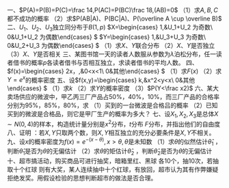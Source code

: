 一、$P(A)=P(B)=P(C)=\frac 14,P(AC)=P(BC)\frac 18,(AB)=0$
 （1）求$A,B,C$都不成功的概率
 （2）求$P(AB|A)、P(BC|A)、P(\overline A \cup \overline B)$
 二、$U_1、U_2、U_3$独立同分布于$B(1, p)$
 $X=\begin{cases}
1,&U_1+U_2 为奇数\\
0&U_1+U_2 为偶数\end{cases}
$
 $Y=\begin{cases}
1,&U_3+U_3 为奇数\\
0&U_2+U_3 为偶数\end{cases}
$
 （1）求$X、Y$联合分布
 （2）$X、Y$是否独立
 （3）$X、Y$是否相关
 三、某图书馆一天的读者人数服从参数为$\lambda$泊松分布，任一读者借书的概率$p$各读者借书与否相互独立，求读者借书的平均人数。
 四、$f(x)=\begin{cases}
2x，,&0<x<1\\
0&其他\end{cases}
$
 （1）求$F(x)$
 （2）求$Y=e^x$的概率密度
 五、设$f(x,y)=\begin{cases}
k,&x^2<y<x\\
0&其他\end{cases}
$
 （1）求$k$
 （2）求$Y$的概率密度
 （3）$P(Y<\frac x2)$
 六、某大卖场供应的微波中，甲乙丙三厂产品占50%，40%，10%，而三厂产品的合格率分别为95%，85%，80%，求
 （1）买到的一台微波是合格吕的概率
 （2）已知买到的微波是合格品，则它是甲厂生产的概率为多大？
 七、设$X_1,X_2,X_3$是总体$X\sim N(0,4)$的样本，构造统计量分别是$x^2$分布，$t$分布 $F$分布，并指出他们的自由度
 八、证明 ：若$X,Y$只取两个数，则$X,Y$相互独立的充分必要条件是$X,Y$不相关。
 九、设$x$的概率密度为$f(x)=e^{-(x-\theta)},x>\theta,\theta$是未知数
 （1）求$\theta$的似然估计$\widehat\theta_1$ ，判断$\widehat\theta_1$是否为$\theta$的无偏估计
 （2）求$\theta$的矩估计$\widehat\theta_2$ ，判断$\widehat\theta_2$是否为$\theta$的无偏估计
 十、超市搞活动，购买商品可进行抽奖，暗箱里红、黑球 各10个，抽10次，若抽取十个红球 则有大奖，某人连续抽中十个红球，有放回，超市认为其有作弊嫌疑拒绝发奖。用假设检验的思想判断超市的做法是否合理。
 